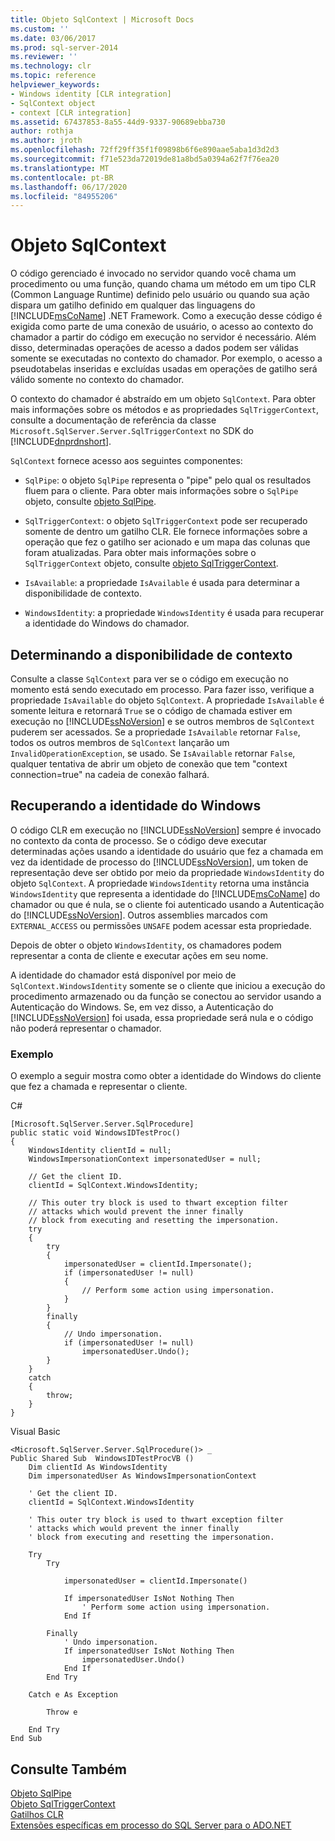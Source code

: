 ```yaml
---
title: Objeto SqlContext | Microsoft Docs
ms.custom: ''
ms.date: 03/06/2017
ms.prod: sql-server-2014
ms.reviewer: ''
ms.technology: clr
ms.topic: reference
helpviewer_keywords:
- Windows identity [CLR integration]
- SqlContext object
- context [CLR integration]
ms.assetid: 67437853-8a55-44d9-9337-90689ebba730
author: rothja
ms.author: jroth
ms.openlocfilehash: 72ff29ff35f1f09898b6f6e890aae5aba1d3d2d3
ms.sourcegitcommit: f71e523da72019de81a8bd5a0394a62f7f76ea20
ms.translationtype: MT
ms.contentlocale: pt-BR
ms.lasthandoff: 06/17/2020
ms.locfileid: "84955206"
---
```

# <a name="sqlcontext-object"></a>Objeto SqlContext
  O código gerenciado é invocado no servidor quando você chama um procedimento ou uma função, quando chama um método em um tipo CLR (Common Language Runtime) definido pelo usuário ou quando sua ação dispara um gatilho definido em qualquer das linguagens do [!INCLUDE[msCoName](../../includes/msconame-md.md)] .NET Framework. Como a execução desse código é exigida como parte de uma conexão de usuário, o acesso ao contexto do chamador a partir do código em execução no servidor é necessário. Além disso, determinadas operações de acesso a dados podem ser válidas somente se executadas no contexto do chamador. Por exemplo, o acesso a pseudotabelas inseridas e excluídas usadas em operações de gatilho será válido somente no contexto do chamador.  
  
 O contexto do chamador é abstraído em um objeto `SqlContext`. Para obter mais informações sobre os métodos e as propriedades `SqlTriggerContext`, consulte a documentação de referência da classe `Microsoft.SqlServer.Server.SqlTriggerContext` no SDK do [!INCLUDE[dnprdnshort](../../includes/dnprdnshort-md.md)].  
  
 `SqlContext` fornece acesso aos seguintes componentes:  
  
-   `SqlPipe`: o objeto `SqlPipe` representa o "pipe" pelo qual os resultados fluem para o cliente. Para obter mais informações sobre o `SqlPipe` objeto, consulte [objeto SqlPipe](sqlpipe-object.md).  
  
-   `SqlTriggerContext`: o objeto `SqlTriggerContext` pode ser recuperado somente de dentro um gatilho CLR. Ele fornece informações sobre a operação que fez o gatilho ser acionado e um mapa das colunas que foram atualizadas. Para obter mais informações sobre o `SqlTriggerContext` objeto, consulte [objeto SqlTriggerContext](sqltriggercontext-object.md).  
  
-   `IsAvailable`: a propriedade `IsAvailable` é usada para determinar a disponibilidade de contexto.  
  
-   `WindowsIdentity`: a propriedade `WindowsIdentity` é usada para recuperar a identidade do Windows do chamador.  
  
## <a name="determining-context-availability"></a>Determinando a disponibilidade de contexto  
 Consulte a classe `SqlContext` para ver se o código em execução no momento está sendo executado em processo. Para fazer isso, verifique a propriedade `IsAvailable` do objeto `SqlContext`. A propriedade `IsAvailable` é somente leitura e retornará `True` se o código de chamada estiver em execução no [!INCLUDE[ssNoVersion](../../includes/ssnoversion-md.md)] e se outros membros de `SqlContext` puderem ser acessados. Se a propriedade `IsAvailable` retornar `False`, todos os outros membros de `SqlContext` lançarão um `InvalidOperationException`, se usado. Se `IsAvailable` retornar `False`, qualquer tentativa de abrir um objeto de conexão que tem "context connection=true" na cadeia de conexão falhará.  
  
## <a name="retrieving-windows-identity"></a>Recuperando a identidade do Windows  
 O código CLR em execução no [!INCLUDE[ssNoVersion](../../includes/ssnoversion-md.md)] sempre é invocado no contexto da conta de processo. Se o código deve executar determinadas ações usando a identidade do usuário que fez a chamada em vez da identidade de processo do [!INCLUDE[ssNoVersion](../../includes/ssnoversion-md.md)], um token de representação deve ser obtido por meio da propriedade `WindowsIdentity` do objeto `SqlContext`. A propriedade `WindowsIdentity` retorna uma instância `WindowsIdentity` que representa a identidade do [!INCLUDE[msCoName](../../includes/msconame-md.md)] do chamador ou que é nula, se o cliente foi autenticado usando a Autenticação do [!INCLUDE[ssNoVersion](../../includes/ssnoversion-md.md)]. Outros assemblies marcados com `EXTERNAL_ACCESS` ou permissões `UNSAFE` podem acessar esta propriedade.  
  
 Depois de obter o objeto `WindowsIdentity`, os chamadores podem representar a conta de cliente e executar ações em seu nome.  
  
 A identidade do chamador está disponível por meio de `SqlContext.WindowsIdentity` somente se o cliente que iniciou a execução do procedimento armazenado ou da função se conectou ao servidor usando a Autenticação do Windows. Se, em vez disso, a Autenticação do [!INCLUDE[ssNoVersion](../../includes/ssnoversion-md.md)] foi usada, essa propriedade será nula e o código não poderá representar o chamador.  
  
### <a name="example"></a>Exemplo  
 O exemplo a seguir mostra como obter a identidade do Windows do cliente que fez a chamada e representar o cliente.  
  
 C#  
  
```  
[Microsoft.SqlServer.Server.SqlProcedure]  
public static void WindowsIDTestProc()  
{  
    WindowsIdentity clientId = null;  
    WindowsImpersonationContext impersonatedUser = null;  
  
    // Get the client ID.  
    clientId = SqlContext.WindowsIdentity;  
  
    // This outer try block is used to thwart exception filter   
    // attacks which would prevent the inner finally   
    // block from executing and resetting the impersonation.  
    try  
    {  
        try  
        {  
            impersonatedUser = clientId.Impersonate();  
            if (impersonatedUser != null)  
            {  
                // Perform some action using impersonation.  
            }  
        }  
        finally  
        {  
            // Undo impersonation.  
            if (impersonatedUser != null)  
                impersonatedUser.Undo();  
        }  
    }  
    catch  
    {  
        throw;  
    }  
}  
```  
  
 Visual Basic  
  
```  
<Microsoft.SqlServer.Server.SqlProcedure()> _  
Public Shared Sub  WindowsIDTestProcVB ()  
    Dim clientId As WindowsIdentity  
    Dim impersonatedUser As WindowsImpersonationContext  
  
    ' Get the client ID.  
    clientId = SqlContext.WindowsIdentity  
  
    ' This outer try block is used to thwart exception filter   
    ' attacks which would prevent the inner finally   
    ' block from executing and resetting the impersonation.  
  
    Try  
        Try  
  
            impersonatedUser = clientId.Impersonate()  
  
            If impersonatedUser IsNot Nothing Then  
                ' Perform some action using impersonation.  
            End If  
  
        Finally  
            ' Undo impersonation.  
            If impersonatedUser IsNot Nothing Then  
                impersonatedUser.Undo()  
            End If  
        End Try  
  
    Catch e As Exception  
  
        Throw e  
  
    End Try  
End Sub  
```  
  
## <a name="see-also"></a>Consulte Também  
 [Objeto SqlPipe](sqlpipe-object.md)   
 [Objeto SqlTriggerContext](sqltriggercontext-object.md)   
 [Gatilhos CLR](../../database-engine/dev-guide/clr-triggers.md)   
 [Extensões específicas em processo do SQL Server para o ADO.NET](sql-server-in-process-specific-extensions-to-ado-net.md)  
  
  
